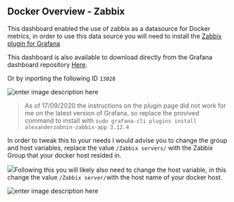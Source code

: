 ## Docker Overview - Zabbix

This dashboard enabled the use of zabbix as a datasource for Docker metrics, in order to use this data source you will need to install the [Zabbix plugin for Grafana](https://grafana.com/grafana/plugins/alexanderzobnin-zabbix-app)

This dashboard is also available to download directly from the Grafana dashboard repository [Here](https://grafana.com/grafana/dashboards/13028).

Or by inporting the following ID ``13028``

![enter image description here](https://user-images.githubusercontent.com/26186145/93467113-347c9300-f8e5-11ea-88ad-9e8b67b7a2cf.png)

> As of 17/09/2020 the instructions on the plugin page did not work for me on the latest version of Grafana, so replace the provived command to install with `sudo grafana-cli plugins install alexanderzobnin-zabbix-app 3.12.4`

In order to tweak this to your needs I would advise you to change the group and host variables, replace the value `/Zabbix servers/` with the Zabbix Group that your docker host resided in.


![](https://user-images.githubusercontent.com/26186145/93467237-655cc800-f8e5-11ea-948c-72033dc25372.png)Following this you will likely also need to change the host variable, in this change the value `/Zabbix server/`with the host name of your docker host.


![enter image description here](https://user-images.githubusercontent.com/26186145/93467453-aa80fa00-f8e5-11ea-85d2-5d28489b08f7.png)



